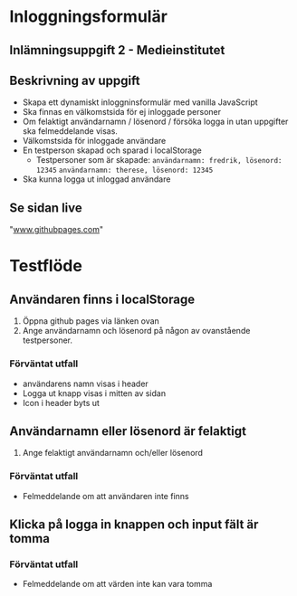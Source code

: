 # Inloggningsformulär

## Inlämningsuppgift 2 - Medieinstitutet

## Beskrivning av uppgift

- Skapa ett dynamiskt inloggninsformulär med vanilla JavaScript
- Ska finnas en välkomstsida för ej inloggade personer
- Om felaktigt användarnamn / lösenord / försöka logga in utan uppgifter ska felmeddelande visas.
- Välkomstsida för inloggade användare
- En testperson skapad och sparad i localStorage
  - Testpersoner som är skapade:
    `användarnamn: fredrik, lösenord: 12345`
    `användarnamn: therese, lösenord: 12345`
- Ska kunna logga ut inloggad användare

## Se sidan live

"www.githubpages.com"

# Testflöde

## Användaren finns i localStorage

1. Öppna github pages via länken ovan
2. Ange användarnamn och lösenord på någon av ovanstående testpersoner.

### Förväntat utfall

- användarens namn visas i header
- Logga ut knapp visas i mitten av sidan
- Icon i header byts ut

## Användarnamn eller lösenord är felaktigt

1. Ange felaktigt användarnamn och/eller lösenord

### Förväntat utfall

- Felmeddelande om att användaren inte finns

## Klicka på logga in knappen och input fält är tomma

### Förväntat utfall

- Felmeddelande om att värden inte kan vara tomma
